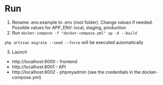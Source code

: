 # Run

1. Rename .env.example to .env (root folder). Change values if needed. Possible values for APP_ENV: local, staging, production
2. Run
   `docker-compose -f "docker-compose.yml" up -d --build`

`php artisan migrate --seed --force` will be executed automatically 

3. Launch

- http://localhost:8000 - frontend
- http://localhost:8001 - API
- http://localhost:8002 - phpmyadmin (see the credentials in the docker-compose.yml)
